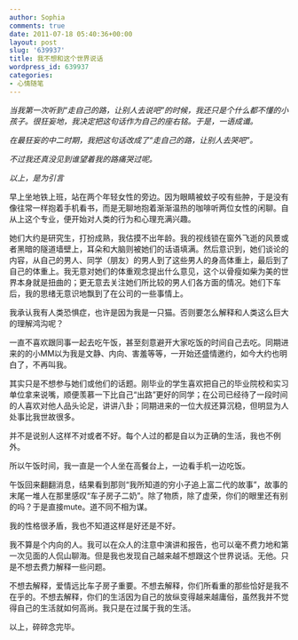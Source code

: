 ```yaml
---
author: Sophia
comments: true
date: 2011-07-18 05:40:36+00:00
layout: post
slug: '639937'
title: 我不想和这个世界说话
wordpress_id: 639937
categories:
- 心情随笔
---
```


_当我第一次听到“走自己的路，让别人去说吧”的时候，我还只是个什么都不懂的小孩子。很狂妄地，我决定把这句话作为自己的座右铭。于是，一语成谶。_

_在最狂妄的中二时期，我把这句话改成了“走自己的路，让别人去哭吧”。_

_不过我还真没见到谁望着我的路痛哭过呢。_

_以上，是为引言_

早上坐地铁上班，站在两个年轻女性的旁边。因为眼睛被蚊子咬有些肿，于是没有像往常一样抱着手机看书，而是无聊地抱着渐渐温热的咖啡听两位女性的闲聊。自从上这个专业，便开始对人类的行为和心理充满兴趣。

她们大约是研究生，打扮成熟，我估摸不出年龄。我的视线锁在窗外飞逝的风景或者黑暗的隧道墙壁上，耳朵和大脑则被她们的话语填满。然后意识到，她们谈论的内容，从自己的男人、同学（朋友）的男人到了这些男人的身高体重上，最后到了自己的体重上。我无意对她们的体重观念提出什么意见，这个以骨瘦如柴为美的世界本身就是扭曲的；更无意去关注她们所比较的男人们各方面的情况。她们下车后，我的思绪无意识地飘到了在公司的一些事情上。



我承认我有人类恐惧症，也许是因为我是一只猫。否则要怎么解释和人类这么巨大的理解鸿沟呢？

一直不喜欢跟同事一起去吃午饭，甚至刻意避开大家吃饭的时间自己去吃。同期进来的的小MM以为我是文静、内向、害羞等等，一开始还盛情邀约，如今大约也明白了，不再叫我。

其实只是不想参与她们或他们的话题。刚毕业的学生喜欢把自己的毕业院校和实习单位拿来说嘴，顺便羡慕一下比自己“出路”更好的同学；在公司已经待了一段时间的人喜欢对他人品头论足，讲讲八卦；同期进来的一位大叔还算沉稳，但明显为人处事比我世故很多。

并不是说别人这样不对或者不好。每个人过的都是自以为正确的生活，我也不例外。

所以午饭时间，我一直是一个人坐在高餐台上，一边看手机一边吃饭。

午饭回来翻翻消息，结果看到那则“我所知道的穷小子追上富二代的故事”，故事的末尾一堆人在那里感叹“车子房子二奶”。除了物质，除了虚荣，你们的眼里还有别的吗？于是直接mute。道不同不相为谋。



我的性格很矛盾，我也不知道这样是好还是不好。

我不算是个内向的人。我可以在众人的注意中演讲和报告，也可以毫不费力地和第一次见面的人侃山聊海。但是我也发现自己越来越不想跟这个世界说话。无他。只是不想去费力解释一些问题。

不想去解释，爱情远比车子房子重要。不想去解释，你们所看重的那些恰好是我不在乎的。不想去解释，你们的生活因为自己的放纵变得越来越庸俗，虽然我并不觉得自己的生活就如何高尚。我只是在过属于我的生活。



以上，碎碎念完毕。
